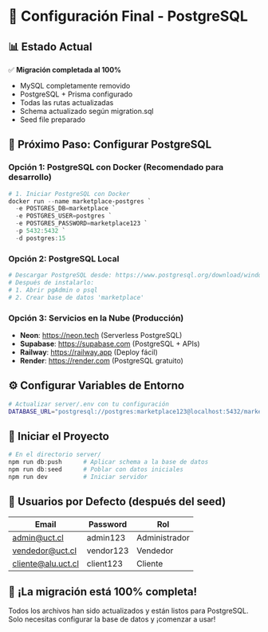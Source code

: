 # 🚀 Configuración Final - PostgreSQL

## 📊 Estado Actual

✅ **Migración completada al 100%**
- MySQL completamente removido
- PostgreSQL + Prisma configurado
- Todas las rutas actualizadas
- Schema actualizado según migration.sql
- Seed file preparado

## 🎯 Próximo Paso: Configurar PostgreSQL

### Opción 1: PostgreSQL con Docker (Recomendado para desarrollo)

```powershell
# 1. Iniciar PostgreSQL con Docker
docker run --name marketplace-postgres `
  -e POSTGRES_DB=marketplace `
  -e POSTGRES_USER=postgres `
  -e POSTGRES_PASSWORD=marketplace123 `
  -p 5432:5432 `
  -d postgres:15
```

### Opción 2: PostgreSQL Local

```powershell
# Descargar PostgreSQL desde: https://www.postgresql.org/download/windows/
# Después de instalarlo:
# 1. Abrir pgAdmin o psql
# 2. Crear base de datos 'marketplace'
```

### Opción 3: Servicios en la Nube (Producción)

- **Neon**: https://neon.tech (Serverless PostgreSQL)
- **Supabase**: https://supabase.com (PostgreSQL + APIs)
- **Railway**: https://railway.app (Deploy fácil)
- **Render**: https://render.com (PostgreSQL gratuito)

## ⚙️ Configurar Variables de Entorno

```bash
# Actualizar server/.env con tu configuración
DATABASE_URL="postgresql://postgres:marketplace123@localhost:5432/marketplace"
```

## 🚀 Iniciar el Proyecto

```powershell
# En el directorio server/
npm run db:push      # Aplicar schema a la base de datos
npm run db:seed      # Poblar con datos iniciales
npm run dev          # Iniciar servidor
```

## 👤 Usuarios por Defecto (después del seed)

| Email | Password | Rol |
|-------|----------|-----|
| admin@uct.cl | admin123 | Administrador |
| vendedor@uct.cl | vendor123 | Vendedor |
| cliente@alu.uct.cl | client123 | Cliente |

## 🎉 ¡La migración está 100% completa!

Todos los archivos han sido actualizados y están listos para PostgreSQL.
Solo necesitas configurar la base de datos y ¡comenzar a usar!
